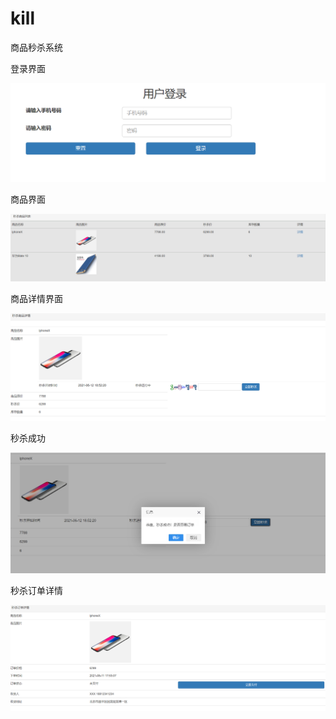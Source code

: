 # kill

商品秒杀系统

登录界面

![image-20210811175112934](README-Picture/image-20210811175112934.png)

商品界面

![image-20210811175227630](README-Picture/image-20210811175227630.png)

商品详情界面

![image-20210811175251311](README-Picture/image-20210811175251311.png)

秒杀成功

![image-20210811175328822](README-Picture/image-20210811175328822.png)

秒杀订单详情

![image-20210811175350153](README-Picture/image-20210811175350153.png)






